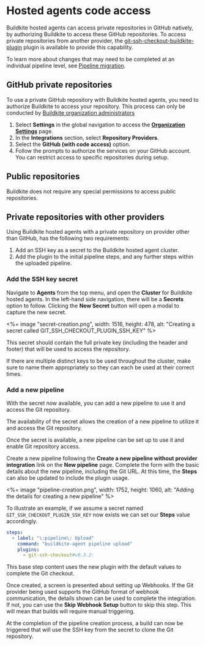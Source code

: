 # Hosted agents code access

Buildkite hosted agents can access private repositories in GitHub natively, by authorizing Buildkite to access these GitHub repositories. To access private repositories from another provider, the [git-ssh-checkout-buildkite-plugin](https://github.com/buildkite-plugins/git-ssh-checkout-buildkite-plugin) plugin is available to provide this capability.

To learn more about changes that may need to be completed at an individual pipeline level, see [Pipeline migration](/docs/pipelines/hosted-agents/pipeline-migration).

## GitHub private repositories

To use a private GitHub repository with Buildkite hosted agents, you need to authorize Buildkite to access your repository. This process can only be conducted by [Buildkite organization administrators](/docs/team-management/permissions#manage-teams-and-permissions-organization-level-permissions)

1. Select **Settings** in the global navigation to access the [**Organization Settings**](https://buildkite.com/organizations/~/settings) page.
1. In the **Integrations** section, select **Repository Providers**.
1. Select the **GitHub (with code access)** option.
1. Follow the prompts to authorize the services on your GitHub account. You can restrict access to specific repositories during setup.

## Public repositories

Buildkite does not require any special permissions to access public repositories.

## Private repositories with other providers

Using Buildkite hosted agents with a private repository on provider other than GitHub, has the following two requirements:

1. Add an SSH key as a secret to the Buildkite hosted agent cluster.
1. Add the plugin to the initial pipeline steps, and any further steps within the uploaded pipeline.

### Add the SSH key secret

Navigate to **Agents** from the top menu, and open the **Cluster** for Buildkite hosted agents. In the left-hand side navigation, there will be a **Secrets** option to follow. Clicking the **New Secret** button will open a modal to capture the new secret.

<%= image "secret-creation.png", width: 1516, height: 478, alt: "Creating a secret called GIT_SSH_CHECKOUT_PLUGIN_SSH_KEY" %>

This secret should contain the full private key (including the header and footer) that will be used to access the repository.

If there are multiple distinct keys to be used throughout the cluster, make sure to name them appropriately so they can each be used at their correct times.

### Add a new pipeline

With the secret now available, you can add a new pipeline to use it and access the Git repository.

The availability of the secret allows the creation of a new pipeline to utilize it and access the Git repository.

Once the secret is available, a new pipeline can be set up to use it and enable Git repository access.

Create a new pipeline following the **Create a new pipeline without provider integration** link on the **New pipeline** page. Complete the form with the basic details about the new pipeline, including the Git URL. At this time, the **Steps** can also be updated to include the plugin usage.

<%= image "pipeline-creation.png", width: 1752, height: 1060, alt: "Adding the details for creating a new pipeline" %>

To illustrate an example, if we assume a secret named `GIT_SSH_CHECKOUT_PLUGIN_SSH_KEY` now exists we can set our **Steps** value accordingly.

```yaml
steps:
  - label: "\:pipeline\: Upload"
    command: "buildkite-agent pipeline upload"
    plugins:
      - git-ssh-checkout#v0.3.2:
```

This base step content uses the new plugin with the default values to complete the Git checkout.

Once created, a screen is presented about setting up Webhooks. If the Git provider being used supports the GitHub format of webhook communication, the details shown can be used to complete the integration. If not, you can use the **Skip Webhook Setup** button to skip this step. This will mean that builds will require manual triggering.

At the completion of the pipeline creation process, a build can now be triggered that will use the SSH key from the secret to clone the Git repository.
